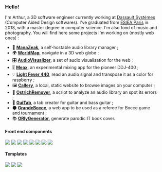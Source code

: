 ### Hello!

I'm Arthur, a 3D software engineer currently working at [Dassault Systèmes](https://www.3ds.com/) (Computer Aided Design softwares). I've graduated from [ESIEA Paris](https://www.esiea.fr/) in 2018, with a master degree in computer science. I'm also fond of music and photography. You will find here some projects I'm working on (mostly web ones) :

- 🎵 [**ManaZeak**](https://github.com/ManaZeak/ManaZeak), a self-hostable audio library manager ;
- 🌍 [**WorldMap**](https://github.com/ArthurBeaulieu/WorldMap), navigate in a 3D web globe ;
- 🎛️ [**AudioVisualizer**](https://github.com/ArthurBeaulieu/AudioVisualizer), a set of audio visualisation for the web ;
- 🎚️ [**Meax**](https://github.com/ArthurBeaulieu/Meax), an experimental mixing app for the pioneer DDJ-400 ;
- 💡 [**Light Fever 440**](https://github.com/Asiberus/Light-Fever-440), read an audio signal and transpose it as a color for raspberry ;
- 🖼️ [**Callery**](https://github.com/ArthurBeaulieu/Callery), a local, static website to browse images on your computer ;
- 🦃 [**OstrichRemover**](https://github.com/ArthurBeaulieu/OstrichRemover), a script to analyze an audio library an spot its errors ;
- 🎸 [**GuiTab**](https://github.com/ArthurBeaulieu/GuiTab), a tab creator for guitar and bass guitar ;
- 🌑 [**GrandeBocce**](https://github.com/ArthurBeaulieu/GrandeBocce), a web app to be used as a referee for Bocce game and tournament ;
- 📚 [**ORlyGenerator**](https://github.com/ArthurBeaulieu/ORlyGenerator), generate parodic IT book cover.

#### Front end components

[![](https://badgen.net/badge/BeatDetect.js/1.0.0/yellow)](https://github.com/ArthurBeaulieu/BeatDetect.js)
[![](https://badgen.net/badge/Shortcut.js/1.0.1/yellow)](https://github.com/ArthurBeaulieu/Shortcut.js)
[![](https://badgen.net/badge/Notification.js/1.1.0/yellow)](https://github.com/ArthurBeaulieu/Notification.js)
[![](https://badgen.net/badge/Logger.js/1.2.0/yellow)](https://github.com/ArthurBeaulieu/Logger.js)
[![](https://badgen.net/badge/CustomEvents.js/1.2.1/yellow)](https://github.com/ArthurBeaulieu/CustomEvents.js)
[![](https://badgen.net/badge/KolorPick/0.1.0/yellow)](https://github.com/ArthurBeaulieu/KolorPick)
[![](https://badgen.net/badge/Kom.js/0.1.0/yellow)](https://github.com/ArthurBeaulieu/Kom.js)
[![](https://badgen.net/badge/TreeList.js/0.0.1/yellow)](https://github.com/ArthurBeaulieu/TreeList.js)

#### Templates

[![](https://badgen.net/badge/FrontBase/1.0.0/yellow)](https://github.com/ArthurBeaulieu/FrontBase)
[![](https://badgen.net/badge/UserStack/1.0.0/yellow)](https://github.com/ArthurBeaulieu/UserStack)
[![](https://badgen.net/badge/BlogMaker/0.0.1/yellow)](https://github.com/ArthurBeaulieu/BlogMaker)
